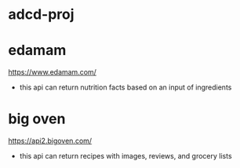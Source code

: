 # adcd-proj

# edamam

https://www.edamam.com/

- this api can return nutrition facts based on an input of ingredients

# big oven

https://api2.bigoven.com/

- this api can return recipes with images, reviews, and grocery lists
